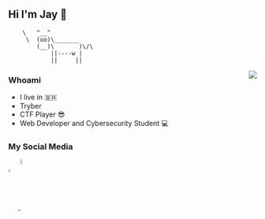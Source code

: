  ## Hi I'm Jay 👋
        \   ^__^
         \  (oo)\_______
            (__)\       )\/\
                ||----w |
                ||     ||

<img align="right" src="https://github-readme-stats.vercel.app/api?username=JaySant&show_icons=false&theme=nord"/>
  
### Whoami
- I live in :brazil:
- Tryber <img src="https://avatars.githubusercontent.com/u/51808343?s=280&v=4" width="12">
- CTF Player 😎
- Web Developer and Cybersecurity Student 💻

### My Social Media
<a href="https://www.linkedin.com/in/jaiana-s/">
<img align="center" alt="linkedin jay"  width="4%" height="4%" src="https://cdn.jsdelivr.net/gh/devicons/devicon/icons/linkedin/linkedin-plain.svg"/>
 </a>
<a href="https://www.instagram.com/jaysanty/">
<img align="center" alt="Instagram jay"  width="5%" height="5%" src="https://cdn.icon-icons.com/icons2/2716/PNG/512/instagram_logo_icon_173070.png"/>
</a>









